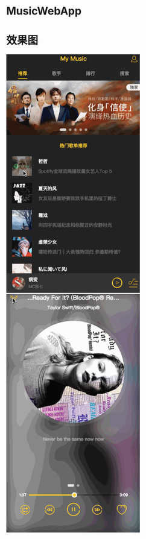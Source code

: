 # MusicWebApp
效果图
===
![img](https://github.com/MengfeiWan/MusicWebApp/blob/master/src/3.gif) ![img](https://github.com/MengfeiWan/MusicWebApp/blob/master/src/4.gif)
